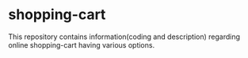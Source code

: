 # shopping-cart
This repository contains information(coding and description) regarding online shopping-cart having various options.
